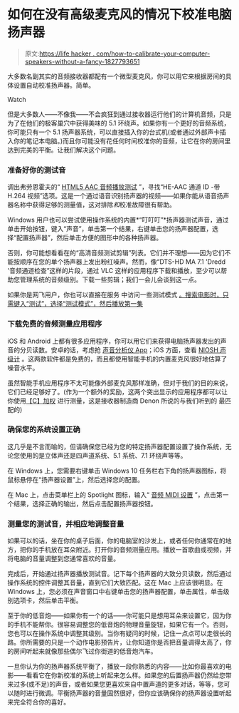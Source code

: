 # 如何在没有高级麦克风的情况下校准电脑扬声器

> 原文:[https://life hacker . com/how-to-calibrate-your-computer-speakers-without-a-fancy-1827793651](https://lifehacker.com/how-to-calibrate-your-computer-speakers-without-a-fancy-1827793651)

大多数名副其实的音频接收器都配有一个微型麦克风，你可以用它来根据房间的具体设置自动校准扬声器。简单。

Watch

但是大多数人——不像我——不会疯狂到通过接收器运行他们的计算机音频，只是为了在他们的极客巢穴中获得美味的 5.1 环绕声。如果你有一个更好的音频系统，你可能只有一个 5.1 扬声器系统，可以直接插入你的台式机(或者通过外部声卡插入你的笔记本电脑。)而且你可能没有花任何时间校准你的音频，让它在你的房间里达到完美的平衡。让我们解决这个问题。

### 准备好你的测试音

调出弗劳恩霍夫的“ [HTML5 AAC 音频播放测试](https://www2.iis.fraunhofer.de/AAC/multichannel.html) ”，寻找“HE-AAC 通道 ID -带 H.264 视频”选项。这是一个通过语音识别扬声器的视频——如果你能从语音扬声器名称中获得足够的测量值，这对排除*和*校准故障很有帮助。

Windows 用户也可以尝试使用操作系统的内置*“叮叮叮”*扬声器测试声音，通过单击开始按钮，键入“声音”，单击第一个结果，右键单击您的扬声器配置，选择“配置扬声器”，然后单击方便的图形中的各种扬声器。

否则，你可能想看看在的“高清音频测试剪辑”列表。它们并不理想——因为它们不能按顺序在您的单个扬声器上发出粉红噪声。然而，像“DTS-HD MA 7.1 'Dredd '音频通道检查”这样的片段，通过 VLC 这样的应用程序下载和播放，至少可以帮助您管理系统的音频级别。下载一些剪辑；我们一会儿会谈到这一点。

如果你是网飞用户，你也可以直接在服务 中访问一些测试模式 [。搜索电影时，只需键入“测试”，选择“测试模式”，然后播放第一集](https://www.reddit.com/r/xboxone/comments/5wkub2/psa_you_can_test_to_make_sure_your_51_audio_is/)

### 下载免费的音频测量应用程序

iOS 和 Android 上都有很多应用程序，你可以用它们来获得电脑扬声器发出的声音的分贝读数。安卓的话，考虑抢 [声音分析仪 App](https://play.google.com/store/apps/details?id=com.dom.audioanalyzer)；iOS 方面，查看 [NIOSH 声级计](https://itunes.apple.com/us/app/niosh-sound-level-meter/id1096545820?mt=8) 。这两款软件都是免费的，而且都使用智能手机的内置麦克风很好地估算了噪音水平。

虽然智能手机应用程序不太可能像外部麦克风那样准确，但对于我们的目的来说，它们已经足够好了。(作为一个额外的奖励，这两个突出显示的应用程序都可以让你使用[【C】加权](https://www.noisemeters.com/help/faq/frequency-weighting.asp) 进行测量，这是接收器制造商 Denon 所说的与我们听到的 最匹配的)

### 确保您的系统设置正确

这几乎是不言而喻的，但请确保您已经为您的特定扬声器配置设置了操作系统，无论您使用的是立体声还是四声道系统、5.1 系统、7.1 环绕声等等。

在 Windows 上，您需要右键单击 Windows 10 任务栏右下角的扬声器图标，将鼠标悬停在“扬声器设置”上，然后选择您的配置。

在 Mac 上，点击菜单栏上的 Spotlight 图标，输入“ [音频 MIDI 设置](https://support.apple.com/en-gb/guide/audio-midi-setup/welcome/mac) ”，点击第一个结果，选择正确的输出，然后点击配置扬声器按钮。

### 测量您的测试音，并相应地调整音量

如果可以的话，坐在你的桌子后面，你的电脑室的沙发上，或者任何你通常在的地方，把你的手机放在耳朵附近。打开你的音频测量应用。播放一首歌曲或视频，并将电脑的音量调整到您通常喜欢的音量。

完成后，开始通过扬声器播放测试音。记下每个扬声器的大致分贝读数，然后通过操作系统的控件调整其音量，直到它们大致匹配。这在 Mac 上应该很明显。在 Windows 上，您必须在声音窗口中右键单击您的扬声器配置，单击属性，单击级别选项卡，然后单击平衡。

至于你的低音炮——如果你有一个的话——你可能只是想用耳朵来设置它，因为你的手机不能帮你。很容易调整您的低音炮的物理音量旋钮，如果它有一个。否则，您也可以在操作系统中调整其级别。当你有疑问的时候，记住一点点可以走很长的路。你所需要的只是一个动作电影预告片，让你知道你是否把音量调得太高了，你的房间听起来就像那些偶尔飞过你街道的低音炮汽车。

一旦你认为你的扬声器系统平衡了，播放一段你熟悉的内容——比如你最喜欢的电影——看看它在你新校准的系统上听起来怎么样。如果您的后置扬声器仍然给您带来过多(或不足)的声音，或者如果您更喜欢来自中置声道的更多对话，等等，您可以随时进行微调。平衡扬声器的音量固然很好，但你应该确保你的扬声器设置听起来完全符合你的喜好。